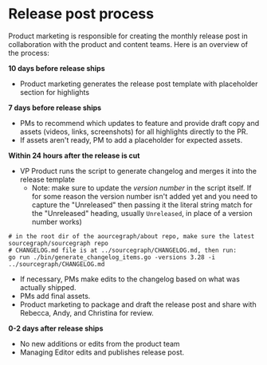 # Release post process

Product marketing is responsible for creating the monthly release post in collaboration with the product and content teams. Here is an overview of the process:

**10 days before release ships**

- Product marketing generates the release post template with placeholder section for highlights

**7 days before release ships**

- PMs to recommend which updates to feature and provide draft copy and assets (videos, links, screenshots) for all highlights directly to the PR.
- If assets aren't ready, PM to add a placeholder for expected assets.

**Within 24 hours after the release is cut**

- VP Product runs the script to generate changelog and merges it into the release template
  - Note: make sure to update the _version number_ in the script itself. If for some reason the version number isn't added yet and you need to capture the "Unreleased" then passing it the literal string match for the "Unreleased" heading, usually `Unreleased`, in place of a version number works)

```
# in the root dir of the aourcegraph/about repo, make sure the latest sourcegraph/sourcegraph repo
# CHANGELOG.md file is at ../sourcegraph/CHANGELOG.md, then run:
go run ./bin/generate_changelog_items.go -versions 3.28 -i ../sourcegraph/CHANGELOG.md
```

- If necessary, PMs make edits to the changelog based on what was actually shipped.
- PMs add final assets.
- Product marketing to package and draft the release post and share with Rebecca, Andy, and  Christina for review.

**0-2 days after release ships**

- No new additions or edits from the product team
- Managing Editor edits and publishes release post.
